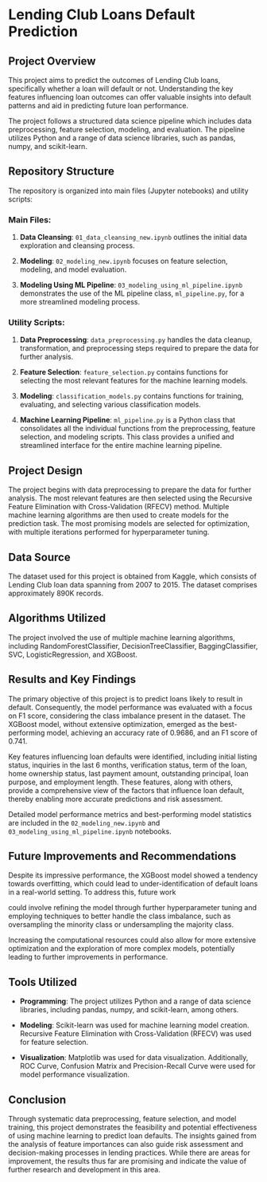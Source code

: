 # Lending Club Loans Default Prediction

## Project Overview

This project aims to predict the outcomes of Lending Club loans, specifically whether a loan will default or not. Understanding the key features influencing loan outcomes can offer valuable insights into default patterns and aid in predicting future loan performance.

The project follows a structured data science pipeline which includes data preprocessing, feature selection, modeling, and evaluation. The pipeline utilizes Python and a range of data science libraries, such as pandas, numpy, and scikit-learn.

## Repository Structure

The repository is organized into main files (Jupyter notebooks) and utility scripts:

### Main Files:

1. **Data Cleansing**: `01_data_cleansing_new.ipynb` outlines the initial data exploration and cleansing process.

2. **Modeling**: `02_modeling_new.ipynb` focuses on feature selection, modeling, and model evaluation. 

3. **Modeling Using ML Pipeline**: `03_modeling_using_ml_pipeline.ipynb` demonstrates the use of the ML pipeline class, `ml_pipeline.py`, for a more streamlined modeling process.

### Utility Scripts:

1. **Data Preprocessing**: `data_preprocessing.py` handles the data cleanup, transformation, and preprocessing steps required to prepare the data for further analysis.

2. **Feature Selection**: `feature_selection.py` contains functions for selecting the most relevant features for the machine learning models.

3. **Modeling**: `classification_models.py` contains functions for training, evaluating, and selecting various classification models.

4. **Machine Learning Pipeline**: `ml_pipeline.py` is a Python class that consolidates all the individual functions from the preprocessing, feature selection, and modeling scripts. This class provides a unified and streamlined interface for the entire machine learning pipeline.

## Project Design

The project begins with data preprocessing to prepare the data for further analysis. The most relevant features are then selected using the Recursive Feature Elimination with Cross-Validation (RFECV) method. Multiple machine learning algorithms are then used to create models for the prediction task. The most promising models are selected for optimization, with multiple iterations performed for hyperparameter tuning.

## Data Source

The dataset used for this project is obtained from Kaggle, which consists of Lending Club loan data spanning from 2007 to 2015. The dataset comprises approximately 890K records.

## Algorithms Utilized

The project involved the use of multiple machine learning algorithms, including RandomForestClassifier, DecisionTreeClassifier, BaggingClassifier, SVC, LogisticRegression, and XGBoost.

## Results and Key Findings

The primary objective of this project is to predict loans likely to result in default. Consequently, the model performance was evaluated with a focus on F1 score, considering the class imbalance present in the dataset. The XGBoost model, without extensive optimization, emerged as the best-performing model, achieving an accuracy rate of 0.9686, and an F1 score of 0.741.

Key features influencing loan defaults were identified, including initial listing status, inquiries in the last 6 months, verification status, term of the loan, home ownership status, last payment amount, outstanding principal, loan purpose, and employment length. These features, along with others, provide a comprehensive view of the factors that influence loan default, thereby enabling more accurate predictions and risk assessment.

Detailed model performance metrics and best-performing model statistics are included in the `02_modeling_new.ipynb` and `03_modeling_using_ml_pipeline.ipynb` notebooks.

## Future Improvements and Recommendations

Despite its impressive performance, the XGBoost model showed a tendency towards overfitting, which could lead to under-identification of default loans in a real-world setting. To address this, future work

could involve refining the model through further hyperparameter tuning and employing techniques to better handle the class imbalance, such as oversampling the minority class or undersampling the majority class.

Increasing the computational resources could also allow for more extensive optimization and the exploration of more complex models, potentially leading to further improvements in performance.

## Tools Utilized

- **Programming**: The project utilizes Python and a range of data science libraries, including pandas, numpy, and scikit-learn, among others.

- **Modeling**: Scikit-learn was used for machine learning model creation. Recursive Feature Elimination with Cross-Validation (RFECV) was used for feature selection.

- **Visualization**: Matplotlib was used for data visualization. Additionally, ROC Curve, Confusion Matrix and Precision-Recall Curve were used for model performance visualization.

## Conclusion

Through systematic data preprocessing, feature selection, and model training, this project demonstrates the feasibility and potential effectiveness of using machine learning to predict loan defaults. The insights gained from the analysis of feature importances can also guide risk assessment and decision-making processes in lending practices. While there are areas for improvement, the results thus far are promising and indicate the value of further research and development in this area.

